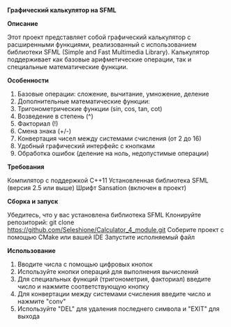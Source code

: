 **Графический калькулятор на SFML**

**Описание**

Этот проект представляет собой графический калькулятор с расширенными функциями, реализованный с использованием библиотеки SFML (Simple and Fast Multimedia Library). Калькулятор поддерживает как базовые арифметические операции, так и специальные математические функции.

**Особенности**

1. Базовые операции: сложение, вычитание, умножение, деление
2. Дополнительные математические функции:
3. Тригонометрические функции (sin, cos, tan, cot)
4. Возведение в степень (^)
5. Факториал (!)
6. Смена знака (+/-)
7. Конвертация чисел между системами счисления (от 2 до 16)
8. Удобный графический интерфейс с кнопками
9. Обработка ошибок (деление на ноль, недопустимые операции)

**Требования**

Компилятор с поддержкой C++11
Установленная библиотека SFML (версия 2.5 или выше)
Шрифт Sansation (включен в проект)

**Сборка и запуск**

Убедитесь, что у вас установлена библиотека SFML
Клонируйте репозиторий: git clone https://github.com/Seleshione/Calculator_4_module.git
Соберите проект с помощью CMake или вашей IDE
Запустите исполняемый файл

**Использование**

1. Вводите числа с помощью цифровых кнопок
2. Используйте кнопки операций для выполнения вычислений
3. Для специальных функций (тригонометрия, факториал) введите число и нажмите соответствующую кнопку
4. Для конвертации между системами счисления введите число и нажмите "conv"
5. Используйте "DEL" для удаления последнего символа и "EXIT" для выхода
